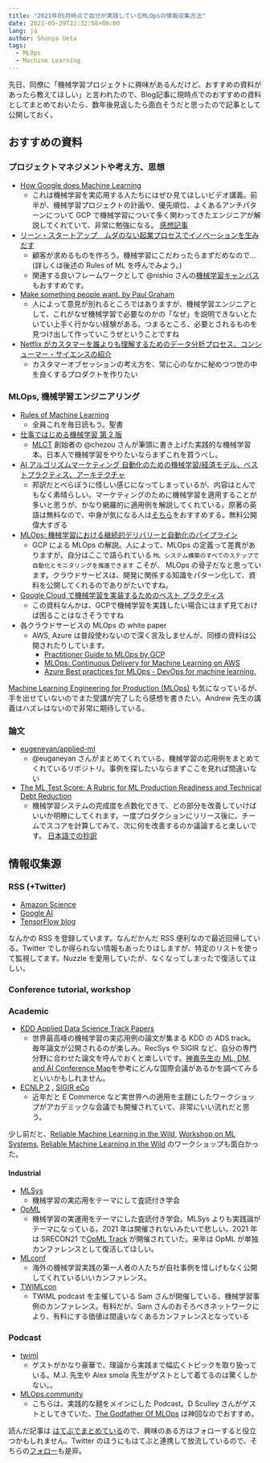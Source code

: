 ```yaml
---
title: "2021年05月時点で自分が実践しているMLOpsの情報収集方法"
date: 2021-05-29T22:32:58+09:00
lang: ja
author: Shunya Ueta
tags:
  - MLOps
  - Machine Learning
---
```


先日、同僚に「機械学習プロジェクトに興味があるんだけど、おすすめの資料があったら教えてほしい」と言われたので、Blog記事に現時点でのおすすめの資料としてまとめておいたら、数年後見返したら面白そうだと思ったので記事として公開しておく。

## おすすめの資料

### プロジェクトマネジメントや考え方、思想

- [How Google does Machine Learning](https://www.coursera.org/learn/google-machine-learning)
  - これは機械学習を実応用する人たちにはぜひ見てほしいビデオ講義。前半が、機械学習プロジェクトの計画や、優先順位、よくあるアンチパターンについて GCP で機械学習について多く関わってきたエンジニアが解説してくれていて、非常に勉強になる。 [感想記事](https://shunyaueta.com/posts/2020-04-18/)
- [リーン・スタートアップ　ムダのない起業プロセスでイノベーションを生みだす](https://amzn.to/3yJru2u)
  - 顧客が求めるものを作ろう。機械学習にこだわったらまずだめなので... (詳しくは後述の Rules of ML を呼んでみよう。)
  - 関連する良いフレームワークとして @nishio さんの[機械学習キャンバス](https://www.slideshare.net/nishio/01-68382174) もおすすめです。
- [Make something people want. by Paul Graham](http://www.paulgraham.com/good.html)
  - 人によって意見が別れるところではありますが、機械学習エンジニアとして、これがなぜ機械学習で必要なのかの「なぜ」を説明できないとたいてい上手く行かない経験がある。つまるところ、必要とされるものを見つけ出して作っていこうぜということですね
- [Netflix がカスタマーを誰よりも理解するためのデータ分析プロセス、コンシューマー・サイエンスの紹介](https://qiita.com/KanNishida/items/12f9ae0cee98fd54b0bb)
  - カスタマーオブセッションの考え方を、常に心のなかに秘めつつ世の中を良くするプロダクトを作りたい

### MLOps, 機械学習エンジニアリング

- [Rules of Machine Learning](https://developers.google.com/machine-learning/guides/rules-of-ml)
  - 全員これを毎日読もう。聖書
- [仕事ではじめる機械学習 第 2 版](https://amzn.to/3yMQhCY)
  - [MLCT](https://mlct.connpass.com/) 創始者の @chezou さんが筆頭に書き上げた実践的な機械学習本。日本人で機械学習をやりたいならまずこれを買うべし。
- [AI アルゴリズムマーケティング 自動化のための機械学習/経済モデル、ベス トプラクティス、アーキテクチャ](https://amzn.to/3wNgYpj)
  - 邦訳だとべらぼうに怪しい感じになってしまっているが、内容はとんでもなく素晴らしい。マーケティングのために機械学習を適用することが多いと思うが、かなり網羅的に適用例を解説してくれている。原著の英語は無料なので、中身が気になる人は[そちら](https://algorithmic-marketing.online/)をおすすめする。無料公開偉大すぎる
- [MLOps: 機械学習における継続的デリバリーと自動化のパイプライン](https://cloud.google.com/architecture/mlops-continuous-delivery-and-automation-pipelines-in-machine-learning)
  - GCP による MLOps の解説。人によって、MLOps の定義って差異がありますが、自分はここで語られている `ML システム構築のすべてのステップで自動化とモニタリングを推進できます` こそが、 MLOps の骨子だなと思っています。クラウドサービスは、開発に関係する知識をパターン化して、資料を公開してくれるのでありがたいですね。
- [Google Cloud で機械学習を実装するためのベスト プラクティス](https://cloud.google.com/architecture/ml-on-gcp-best-practices?hl=ja)
  - この資料なんかは、GCPで機械学習を実践したい場合にはまず見ておけば困ることはなさそうですね
- 各クラウドサービスの MLOps の white paper
  - AWS, Azure は普段使わないので深く言及しませんが、同様の資料は公開されたりしています。
    - [Practitioner Guide to MLOps by GCP](https://cloud.google.com/resources/mlops-whitepaper?hl=ja)
    - [MLOps: Continuous Delivery for Machine Learning on AWS](https://d1.awsstatic.com/whitepapers/mlops-continuous-delivery-machine-learning-on-aws.pdf)
    - [Azure Best practices for MLOps - DevOps for machine learning.](https://azure.microsoft.com/en-us/resources/mlops-infographic/)


[Machine Learning Engineering for Production (MLOps)](https://www.coursera.org/specializations/machine-learning-engineering-for-production-mlops) も気になっているが、手を出せていないのでまた受講が完了したら感想を書きたい。Andrew 先生の講義はハズレはないので非常に期待している。

### 論文

- [eugeneyan/applied-ml](https://github.com/eugeneyan/applied-ml)
  - @euganeyan さんがまとめてくれている、機械学習の応用例をまとめてくれているリポジトリ。事例を探したいならまずここを見れば間違いない
- [The ML Test Score: A Rubric for ML Production Readiness and Technical Debt Reduction](https://research.google/pubs/pub46555/)
  - 機械学習システムの完成度を点数化できて、どの部分を改善していけばいいか明瞭にしてくれます。一度プロダクションにリリース後に、チームでスコアを計算してみて、次に何を改善するのか議論すると楽しいです。 [日本語での抄訳](https://shunyaueta.com/posts/2020-04-25/)

## 情報収集源

### RSS (+Twitter)

- [Amazon Science](https://www.amazon.science/)
- [Google AI](https://ai.google/)
- [TensorFlow blog](https://blog.tensorflow.org/)

なんかの RSS を登録しています。なんだかんだ RSS 便利なので最近回帰している。Twitter でしか得られない情報もあったりはしますが、特定のリストを使って監視してます。Nuzzle を愛用していたが、なくなってしまったで復活してほしい。

### Conference tutorial, workshop

### Academic

- [KDD Applied Data Science Track Papers](https://kdd.org/kdd2021/calls/view/call-for-applied-data-science-track-papers)
  - 世界最高峰の機械学習の実応用例の論文が集まる KDD の ADS track。毎年論文が公開されるのが楽しみ。RecSys や SIGIR など、自分の専門分野に合わせた論文を呼んでおくと楽しいです。[神嶌先生の ML, DM, and AI Conference Map](https://www.kamishima.net/archive/MLDMAImap.pdf)を参考にどんな国際会議があるかを調べてみるといいかもしれません。
- [ECNLP 2](https://sites.google.com/view/ecnlp/www-2020) , [SIGIR eCo](https://sigir-ecom.github.io/)
  - 近年だと E Commerce など実世界への適用を主題にしたワークショップがアカデミックな会議でも開催されていて、非常にいい流れだと思う。

少し前だと、[Reliable Machine Learning in the Wild](https://sites.google.com/site/wildml2017icml/), [Workshop on ML Systems](http://learningsys.org/nips17/acceptedpapers.html), [Reliable Machine Learning in the Wild](https://sites.google.com/site/wildml2016nips/) のワークショップも面白かった。

#### Industrial

- [MLSys](https://mlsys.org/)
  - 機械学習の実応用をテーマにして査読付き学会
- [OpML](https://www.usenix.org/conference/opml20)
  - 機械学習の実運用をテーマにした査読付き学会。MLSys よりも実践論がテーマになっている。2021 年は開催されないみたいで悲しい。2021 年は SRECON21 で[OpML Track](https://www.usenix.org/conference/srecon21/call-for-participation) が開催されていた。来年は OpML が単独カンファレンスとして復活してほしい。
- [MLconf](https://mlconf.com/)
  - 海外の機械学習実践の第一人者の人たちが自社事例を惜しげもなく公開してくれているいいカンファレンス。
- [TWIMLcon](https://twimlcon.com/)
  - TWIML podcast を主催している Sam さんが開催している、機械学習事例のカンファレンス。有料だが、Sam さんのおそろべきネットワークにより、有料にする価値は間違いなくあるカンファレンスとなっている

### Podcast

- [twiml](https://twimlai.com/)
  - ゲストがかなり豪華で、理論から実践まで幅広くトピックを取り扱っている。M.J. 先生や Alex smola 先生がゲストとして着てるのは驚くしかない。。
- [MLOps.community](https://anchor.fm/mlops/)
  - こちらは、実践的な麺をメインにした Podcast。D Sculley さんがゲストとしてきていた、[The Godfather Of MLOps](https://anchor.fm/mlops/episodes/The-Godfather-Of-MLOps--D-Scully--MLOps-Coffee-Sessions-32-eskt3q) は神回なのでおすすめ。

読んだ記事は [はてぶでまとめている](https://b.hatena.ne.jp/hurutoriya/AppliedML/)ので、興味のある方はフォローすると役立つかもしれません。Twitter のほうにもはてぶと連携して放流しているので、そちらの[フォロー](https://twitter.com/hurutoriya)も是非。
